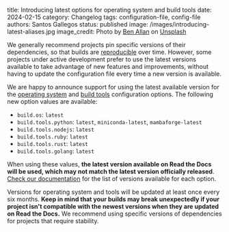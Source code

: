 title: Introducing latest options for operating system and build tools
date: 2024-02-15
category: Changelog
tags: configuration-file, config-file
authors: Santos Gallegos
status: published
image: /images/introducing-latest-aliases.jpg
image_credit: Photo by <a href="https://unsplash.com/@ballonandon?utm_content=creditCopyText&utm_medium=referral&utm_source=unsplash">Ben Allan</a> on <a href="https://unsplash.com/photos/grayscale-photo-of-crane-in-front-of-building-BIeC4YK2MTA?utm_content=creditCopyText&utm_medium=referral&utm_source=unsplash">Unsplash</a>

We generally recommend projects pin specific versions of their dependencies,
so that builds are [reproducible](https://docs.readthedocs.io/en/stable/guides/reproducible-builds.html) over time.
However, some projects under active development prefer to use the latest versions available to take advantage of new features and improvements,
without having to update the configuration file every time a new version is available.

We are happy to announce support for using the latest available version for the
[operating system](https://docs.readthedocs.io/en/stable/config-file/v2.html#build-os)
and [build tools](https://docs.readthedocs.io/en/stable/config-file/v2.html#build-tools) configuration options.
The following new option values are available:

- `build.os`: `latest`
- `build.tools.python`: `latest`, `miniconda-latest`, `mambaforge-latest`
- `build.tools.nodejs`: `latest`
- `build.tools.ruby`: `latest`
- `build.tools.rust`: `latest`
- `build.tools.golang`: `latest`

When using these values, **the latest version available on Read the Docs will be used,
which may not match the latest version officially released**.
[Check our documentation](https://docs.readthedocs.io/en/stable/config-file/v2.html) for the list of versions available for each option.

Versions for operating system and tools will be updated at least once every six months.
**Keep in mind that your builds may break unexpectedly if your project isn't compatible with the newest versions when they are updated on Read the Docs.**
We recommend using specific versions of dependencies for projects that require stability.
